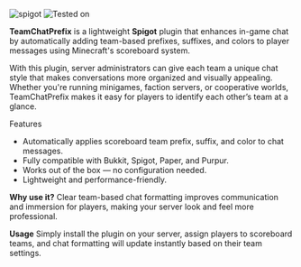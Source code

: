 ![spigot](https://cdn.modrinth.com/data/cached_images/dd8dc5771991aca45c09549299ab8b025d09c5a6_0.webp)
![Tested on](https://cdn.modrinth.com/data/cached_images/ba7d32a15102ed8cec040f3b1b3ed4bd3a12fecf_0.webp)

**TeamChatPrefix** is a lightweight **Spigot** plugin that enhances in-game chat by automatically adding team-based prefixes, suffixes, and colors to player messages using Minecraft's scoreboard system.

With this plugin, server administrators can give each team a unique chat style that makes conversations more organized and visually appealing. Whether you're running minigames, faction servers, or cooperative worlds, TeamChatPrefix makes it easy for players to identify each other’s team at a glance.

Features
- Automatically applies scoreboard team prefix, suffix, and color to chat messages.
- Fully compatible with Bukkit, Spigot, Paper, and Purpur.
- Works out of the box — no configuration needed.
- Lightweight and performance-friendly.

**Why use it?**
Clear team-based chat formatting improves communication and immersion for players, making your server look and feel more professional.

**Usage**
Simply install the plugin on your server, assign players to scoreboard teams, and chat formatting will update instantly based on their team settings.
